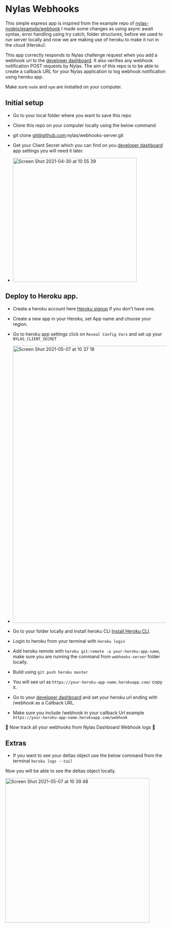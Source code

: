 # Nylas Webhooks

This simple express app is inspired from the example repo of
[nylas-nodejs/example/webhook](https://github.com/nylas/nylas-nodejs/tree/main/example/webhooks)
I made some changes as using async await syntax, error handling using try catch, folder structures,
before we used to run server locally and now we are making
use of heroku to make it run in the cloud (Heroku).

This app correctly responds to Nylas challenge request when you add a webhook
url to the [developer dashboard](https://developer.nylas.com). It also verifies
any webhook notification POST requests by Nylas. The aim of this repo is to be able to
create a callback URL for your Nylas application to log webhook notification using heroku app.

Make sure `node` and `npm` are installed on your computer.

## Initial setup

- Go to your local folder where you want to save this repo
- Clone this repo on your computer locally using the below command
- git clone git@github.com:nylas/webhooks-server.git

- Get your Client Secret which you can find on you [developer dashboard](https://developer.nylas.com) app settings you will need it later.
- <img width="386" alt="Screen Shot 2021-04-30 at 10 55 39" src="https://user-images.githubusercontent.com/22378963/116672579-a4d2b300-a9a2-11eb-99a5-372bbad9cfa4.png">

## Deploy to Heroku app.

- Create a heroku account here [Heroku signup](https://signup.heroku.com/login) if you don't have one.
- Create a new app in your Heroku, set App name and choose your region.
- Go to heroku app settings click on `Reveal Config Vars` and set up your `NYLAS_CLIENT_SECRET`
- <img width="863" alt="Screen Shot 2021-05-07 at 10 37 19" src="https://user-images.githubusercontent.com/22378963/117422773-47011680-af20-11eb-866c-d8105196239b.png">

- Go to your folder locally and install heroku CLI [Install Heroku CLI](https://devcenter.heroku.com/articles/heroku-cli).
- Login to heroku from your terminal with `heroku login`
- Add heroku remote with `heroku git:remote -a your-heroku-app-name`, make sure you are running the command from `webhooks-server` folder locally.
- Build using `git push heroku master`

- You will see url as `https://your-heroku-app-name.herokuapp.com/` copy it.

- Go to your [developer dashboard](https://developer.nylas.com) and set your heroku url ending with /webhook as a Callback URL.
- Make sure you include /webhook in your callback Url example `https://your-heroku-app-name.herokuapp.com/webhook`

🎉 Now track all your webhooks from Nylas Dashboard Webhook logs 🎉

## Extras

- If you want to see your deltas object use the below command from the terminal `heroku logs --tail`

Now you will be able to see the deltas object locally.

<img width="450" alt="Screen Shot 2021-05-07 at 10 39 48" src="https://user-images.githubusercontent.com/22378963/117423065-96dfdd80-af20-11eb-8915-0465b3799b37.png">
